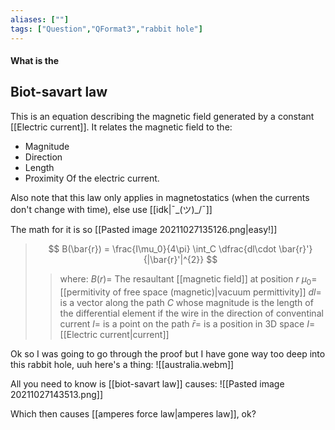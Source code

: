 ```yaml
---
aliases: [""]
tags: ["Question","QFormat3","rabbit hole"]
---
```


#### What is the
## Biot-savart law
This is an equation describing the magnetic field generated by a constant [[Electric current]]. It relates the magnetic field to the:
- Magnitude
- Direction
- Length
- Proximity
Of the electric current.

Also note that this law only applies in magnetostatics (when the currents don't change with time), else use [[idk|¯\_(ツ)_/¯]]

The math for it is so [[Pasted image 20211027135126.png|easy!]]

> $$ B(\bar{r}) = \frac{I\mu_0}{4\pi} \int_C \dfrac{dl\cdot \bar{r}'}{|\bar{r}'|^{2}} $$ 
>> where:
>> $B(r)=$ The resaultant [[magnetic field]] at position $r$
>> $\mu_0=$ [[permitivity of free space (magnetic)|vacuum permittivity]]
>> $dl=$ is a vector along the path $C$ whose magnitude is the length of the differential element if the wire in the direction of conventinal current 
>> $l=$ is a point on the path
>> $\bar{r}=$ is a position in 3D space
>> $I=$ [[Electric current|current]]

Ok so I was going to go through the proof but I have gone way too deep into this rabbit hole, uuh here's a thing:
![[australia.webm]]

All you need to know is [[biot-savart law]] causes:
![[Pasted image 20211027143513.png]]

Which then causes [[amperes force law|amperes law]], ok?
